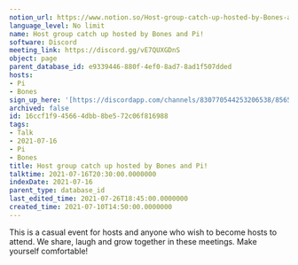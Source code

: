 ```yaml
---
notion_url: https://www.notion.so/Host-group-catch-up-hosted-by-Bones-and-Pi-16ccf1f945664dbb8be572c06f816988
language_level: No limit
name: Host group catch up hosted by Bones and Pi!
software: Discord
meeting_link: https://discord.gg/vE7QUXGDnS
object: page
parent_database_id: e9339446-880f-4ef0-8ad7-8ad1f507dded
hosts:
- Pi
- Bones
sign_up_here: '[https://discordapp.com/channels/830770544253206538/856580095464046620/863309109738078228](https://discordapp.com/channels/830770544253206538/856580095464046620/863309109738078228)'
archived: false
id: 16ccf1f9-4566-4dbb-8be5-72c06f816988
tags:
- Talk
- 2021-07-16
- Pi
- Bones
title: Host group catch up hosted by Bones and Pi!
talktime: 2021-07-16T20:30:00.0000000
indexDate: 2021-07-16
parent_type: database_id
last_edited_time: 2021-07-26T18:45:00.0000000
created_time: 2021-07-10T14:50:00.0000000
---
```


This is a casual event for hosts and anyone who wish to become hosts to attend.  We share, laugh and grow together in these meetings.  Make yourself comfortable!






